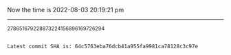 Now the time is 2022-08-03 20:19:21 pm

---

<small>278651679228873224156896169726294</small>

```txt

Latest commit SHA is: 64c5763eba76dcb41a955fa9981ca78128c3c97e
```
